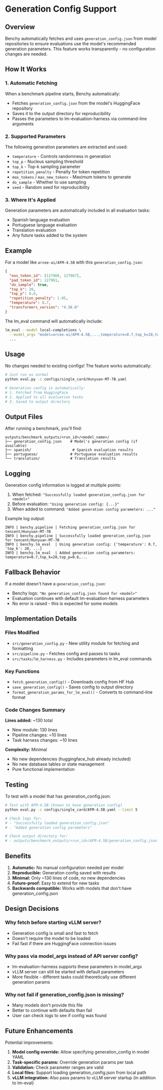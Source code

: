 # Generation Config Support

## Overview

Benchy automatically fetches and uses `generation_config.json` from model repositories to ensure evaluations use the model's recommended generation parameters. This feature works transparently - no configuration changes are needed.

## How It Works

### 1. Automatic Fetching

When a benchmark pipeline starts, Benchy automatically:
- Fetches `generation_config.json` from the model's HuggingFace repository
- Saves it to the output directory for reproducibility
- Passes the parameters to lm-evaluation-harness via command-line arguments

### 2. Supported Parameters

The following generation parameters are extracted and used:
- `temperature` - Controls randomness in generation
- `top_p` - Nucleus sampling threshold
- `top_k` - Top-k sampling parameter
- `repetition_penalty` - Penalty for token repetition
- `max_tokens` / `max_new_tokens` - Maximum tokens to generate
- `do_sample` - Whether to use sampling
- `seed` - Random seed for reproducibility

### 3. Where It's Applied

Generation parameters are automatically included in all evaluation tasks:
- Spanish language evaluation
- Portuguese language evaluation
- Translation evaluation
- Any future tasks added to the system

## Example

For a model like `arcee-ai/AFM-4.5B` with this `generation_config.json`:

```json
{
  "eos_token_id": [127960, 127967],
  "pad_token_id": 127961,
  "do_sample": true,
  "top_k": 20,
  "top_p": 0.6,
  "repetition_penalty": 1.05,
  "temperature": 0.7,
  "transformers_version": "4.56.0"
}
```

The lm_eval command will automatically include:
```bash
lm_eval --model local-completions \
  --model_args "model=arcee-ai/AFM-4.5B,...,temperature=0.7,top_k=20,top_p=0.6,repetition_penalty=1.05,do_sample=True" \
  ...
```

## Usage

No changes needed to existing configs! The feature works automatically:

```bash
# Just run as normal
python eval.py -c configs/single_card/Hunyuan-MT-7B.yaml

# Generation config is automatically:
# 1. Fetched from HuggingFace
# 2. Applied to all evaluation tasks
# 3. Saved to output directory
```

## Output Files

After running a benchmark, you'll find:
```
outputs/benchmark_outputs/<run_id>/<model_name>/
├── generation_config.json    # Model's generation config (if available)
├── spanish/                   # Spanish evaluation results
├── portuguese/               # Portuguese evaluation results
└── translation/              # Translation results
```

## Logging

Generation config information is logged at multiple points:
1. When fetched: `"Successfully loaded generation_config.json for <model>"`
2. Before evaluation: `"Using generation config: {...}"`
3. When added to command: `"Added generation config parameters: ..."`

Example log output:
```
INFO | benchy.pipeline | Fetching generation_config.json for tencent/Hunyuan-MT-7B
INFO | benchy.pipeline | Successfully loaded generation_config.json for tencent/Hunyuan-MT-7B
INFO | benchy.lm_eval  | Using generation config: {'temperature': 0.7, 'top_k': 20, ...}
INFO | benchy.lm_eval  | Added generation config parameters: temperature=0.7,top_k=20,top_p=0.6,...
```

## Fallback Behavior

If a model doesn't have a `generation_config.json`:
- Benchy logs: `"No generation_config.json found for <model>"`
- Evaluation continues with default lm-evaluation-harness parameters
- No error is raised - this is expected for some models

## Implementation Details

### Files Modified
- `src/generation_config.py` - New utility module for fetching and formatting
- `src/pipeline.py` - Fetches config and passes to tasks
- `src/tasks/lm_harness.py` - Includes parameters in lm_eval commands

### Key Functions
- `fetch_generation_config()` - Downloads config from HF Hub
- `save_generation_config()` - Saves config to output directory
- `format_generation_params_for_lm_eval()` - Converts to command-line format

### Code Changes Summary
**Lines added:** ~130 total
- New module: 130 lines
- Pipeline changes: ~10 lines
- Task harness changes: ~10 lines

**Complexity:** Minimal
- No new dependencies (huggingface_hub already included)
- No new database tables or state management
- Pure functional implementation

## Testing

To test with a model that has generation_config.json:

```bash
# Test with AFM-4.5B (known to have generation config)
python eval.py -c configs/single_card/AFM-4.5B.yaml --limit 5

# Check logs for:
# - "Successfully loaded generation_config.json"
# - "Added generation config parameters"

# Check output directory for:
# - outputs/benchmark_outputs/<run_id>/AFM-4.5B/generation_config.json
```

## Benefits

1. **Automatic:** No manual configuration needed per model
2. **Reproducible:** Generation config saved with results
3. **Minimal:** Only ~130 lines of code, no new dependencies
4. **Future-proof:** Easy to extend for new tasks
5. **Backwards compatible:** Works with models that don't have generation_config.json

## Design Decisions

### Why fetch before starting vLLM server?
- Generation config is small and fast to fetch
- Doesn't require the model to be loaded
- Fail fast if there are HuggingFace connection issues

### Why pass via model_args instead of API server config?
- lm-evaluation-harness supports these parameters in model_args
- vLLM server can still be started with default parameters
- More flexible - different tasks could theoretically use different generation params

### Why not fail if generation_config.json is missing?
- Many models don't provide this file
- Better to continue with defaults than fail
- User can check logs to see if config was found

## Future Enhancements

Potential improvements:
1. **Model config override:** Allow specifying generation_config in model YAML
2. **Task-specific params:** Override generation params per task
3. **Validation:** Check parameter ranges are valid
4. **Local files:** Support loading generation_config.json from local path
5. **vLLM integration:** Also pass params to vLLM server startup (in addition to lm-eval)